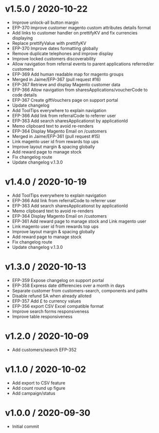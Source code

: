 # v1.5.0 / 2020-10-22

- Improve unlock-all button margin
- EFP-370 improve customer magento custom attributes details format
- Add links to customer handler on prettifyKV and fix currencies displaying
- Replace prettifyValue with prettifyKV
- EFP-370 Improve dates formatting globally
- Remove duplicate telephones and improve display
- Improve locked customers discoverability
- Allow navigation from referral events to parent applications referred/er customers
- EFP-369 Add human readable map for magento groups
- Merged in Jaime/EFP-367 (pull request #16)
- EFP-367 Retrieve and display Magento customer data
- EFP-366 Allow navigation from sharesApplications/voucherCode to code details
- EFP-367 Create giftVouchers page on support portal
- Update changelog
- Add ToolTips everywhere to explain navigation
- EFP-366 Add link from referralCode to referrer user
- EFP-363 Add search sharesApplicationst by applicationId
- Memo clipboard text to avoid re-renders
- EFP-364 Display Magento Email on /customers
- Merged in Jaime/EFP-361 (pull request #15)
- Link magento user id from rewards top ups
- Improve layout margin & spacing globally
- Add reward page to manage stock
- Fix changelog route
- Update changelog v.1.3.0

# v1.4.0 / 2020-10-19

- Add ToolTips everywhere to explain navigation
- EFP-366 Add link from referralCode to referrer user
- EFP-363 Add search sharesApplicationst by applicationId
- Memo clipboard text to avoid re-renders
- EFP-364 Display Magento Email on /customers
- EFP-361 Add reward page to manage stock and Link magento user
- Link magento user id from rewards top ups
- Improve layout margin & spacing globally
- Add reward page to manage stock
- Fix changelog route
- Update changelog v.1.3.0

# v1.3.0 / 2020-10-13

- EFP-359 Expose changelog on support portal
- EFP-358 Express date differencies over a month in days
- Separate customer from customers-search, components and paths
- Disable refund SA when already alloted
- EFP-357 Add £ to currency values
- EFP-356 export CSV Excel compatible format
- Improve search forms responsiveness
- Improve table responsiveness

# v1.2.0 / 2020-10-09

- Add customers/search EFP-352

# v1.1.0 / 2020-10-02

- Add export to CSV feature
- Add count round up figure
- Add campaign/status

# v1.0.0 / 2020-09-30

- Initial commit
